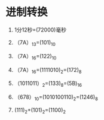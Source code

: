 
# 进制转换

1. 1分12秒=(72000)毫秒

2. （7A）<sub>13</sub>=(101)<sub>10</sub>

3. （7A）<sub>16</sub>=(122)<sub>10</sub>

4. （7A）<sub>16</sub>=(1111010)<sub>2</sub>=(172)<sub>8</sub>

5. （1011011）<sub>2</sub>=(133)<sub>8</sub>=(5B)<sub>16</sub>

6. （678）<sub>10</sub>=(1010100110)<sub>2</sub>=(1246)<sub>8</sub>

7. (111)<sub>2</sub>+(101)<sub>2</sub>=(1100)<sub>2</sub>